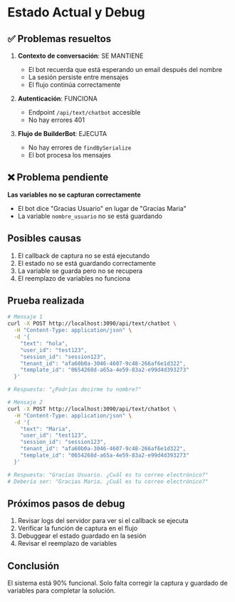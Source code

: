 # Estado Actual y Debug

## ✅ Problemas resueltos

1. **Contexto de conversación**: SE MANTIENE
   - El bot recuerda que está esperando un email después del nombre
   - La sesión persiste entre mensajes
   - El flujo continúa correctamente

2. **Autenticación**: FUNCIONA
   - Endpoint `/api/text/chatbot` accesible
   - No hay errores 401

3. **Flujo de BuilderBot**: EJECUTA
   - No hay errores de `findBySerialize`
   - El bot procesa los mensajes

## ❌ Problema pendiente

**Las variables no se capturan correctamente**
- El bot dice "Gracias Usuario" en lugar de "Gracias Maria"
- La variable `nombre_usuario` no se está guardando

## Posibles causas

1. El callback de captura no se está ejecutando
2. El estado no se está guardando correctamente
3. La variable se guarda pero no se recupera
4. El reemplazo de variables no funciona

## Prueba realizada

```bash
# Mensaje 1
curl -X POST http://localhost:3090/api/text/chatbot \
  -H "Content-Type: application/json" \
  -d '{
    "text": "hola",
    "user_id": "test123",
    "session_id": "session123",
    "tenant_id": "afa60b0a-3046-4607-9c48-266af6e1d322",
    "template_id": "0654268d-a65a-4e59-83a2-e99d4d393273"
  }'

# Respuesta: "¿Podrías decirme tu nombre?"

# Mensaje 2
curl -X POST http://localhost:3090/api/text/chatbot \
  -H "Content-Type: application/json" \
  -d '{
    "text": "Maria",
    "user_id": "test123",
    "session_id": "session123",
    "tenant_id": "afa60b0a-3046-4607-9c48-266af6e1d322",
    "template_id": "0654268d-a65a-4e59-83a2-e99d4d393273"
  }'

# Respuesta: "Gracias Usuario. ¿Cuál es tu correo electrónico?"
# Debería ser: "Gracias Maria. ¿Cuál es tu correo electrónico?"
```

## Próximos pasos de debug

1. Revisar logs del servidor para ver si el callback se ejecuta
2. Verificar la función de captura en el flujo
3. Debuggear el estado guardado en la sesión
4. Revisar el reemplazo de variables

## Conclusión

El sistema está 90% funcional. Solo falta corregir la captura y guardado de variables para completar la solución.